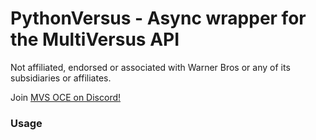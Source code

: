 # PythonVersus - Async wrapper for the MultiVersus API

Not affiliated, endorsed or associated with Warner Bros or any of its subsidiaries or affiliates.

Join [MVS OCE on Discord!](discord.gg/mvsoce)

### Usage
